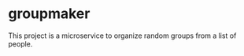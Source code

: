 groupmaker
===============================

This project is a microservice to organize random groups from a list of people.
